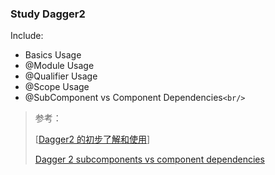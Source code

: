 ### Study Dagger2

Include:

- Basics Usage
- @Module Usage
- @Qualifier Usage
- @Scope Usage
- @SubComponent vs Component Dependencies`<br/>`

> 参考：
>
> [[Dagger2 的初步了解和使用](https://segmentfault.com/a/1190000008677663)]
>
> [Dagger 2 subcomponents vs component dependencies](https://stackoverflow.com/questions/29587130/dagger-2-subcomponents-vs-component-dependencies)